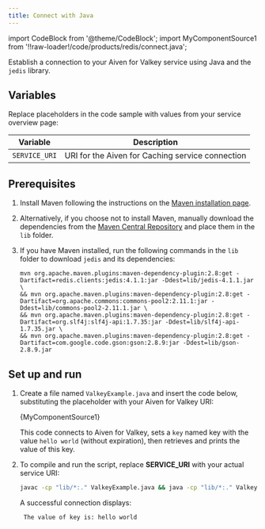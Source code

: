 ```yaml
---
title: Connect with Java
---
```


import CodeBlock from '@theme/CodeBlock';
import MyComponentSource1 from '!!raw-loader!/code/products/redis/connect.java';

Establish a connection to your Aiven for Valkey service using Java and the `jedis` library.

## Variables

Replace placeholders in the code sample with values from your service overview page:

 | Variable    | Description                                                  |
 | ----------- | ------------------------------------------------------------ |
 | `SERVICE_URI`|URI for the Aiven for Caching service connection |

## Prerequisites

1. Install Maven following the instructions on the [Maven installation page](https://maven.apache.org/install.html).
1. Alternatively, if you choose not to install Maven, manually download the
   dependencies from the [Maven Central Repository](https://search.maven.org) and place
   them in the `lib` folder.
1. If you have Maven installed, run the following commands in the `lib` folder to
   download `jedis` and its dependencies:

   ```shell
   mvn org.apache.maven.plugins:maven-dependency-plugin:2.8:get -Dartifact=redis.clients:jedis:4.1.1:jar -Ddest=lib/jedis-4.1.1.jar \
   && mvn org.apache.maven.plugins:maven-dependency-plugin:2.8:get -Dartifact=org.apache.commons:commons-pool2:2.11.1:jar -Ddest=lib/commons-pool2-2.11.1.jar \
   && mvn org.apache.maven.plugins:maven-dependency-plugin:2.8:get -Dartifact=org.slf4j:slf4j-api:1.7.35:jar -Ddest=lib/slf4j-api-1.7.35.jar \
   && mvn org.apache.maven.plugins:maven-dependency-plugin:2.8:get -Dartifact=com.google.code.gson:gson:2.8.9:jar -Ddest=lib/gson-2.8.9.jar
   ```

## Set up and run

1. Create a file named `ValkeyExample.java` and insert the code below, substituting
   the placeholder with your Aiven for Valkey URI:

   <CodeBlock language='java'>{MyComponentSource1}</CodeBlock>

   This code connects to Aiven for Valkey, sets a `key` named key with the value
   `hello world` (without expiration), then retrieves and prints the value of this key.

1. To compile and run the script, replace **SERVICE_URI** with your actual service URI:

   ```bash
   javac -cp "lib/*:." ValkeyExample.java && java -cp "lib/*:." ValkeyExample SERVICE_URI
   ```

   A successful connection displays:

   ```plaintext
    The value of key is: hello world
   ```

